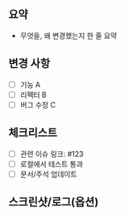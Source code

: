 ## 요약
- 무엇을, 왜 변경했는지 한 줄 요약

## 변경 사항
- [ ] 기능 A
- [ ] 리팩터 B
- [ ] 버그 수정 C

## 체크리스트
- [ ] 관련 이슈 링크: #123
- [ ] 로컬에서 테스트 통과
- [ ] 문서/주석 업데이트

## 스크린샷/로그(옵션)